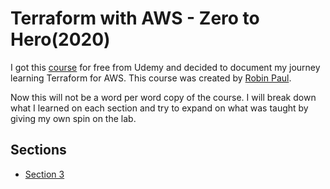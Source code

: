 # Terraform with AWS - Zero to Hero(2020)

I got this [course](https://www.udemy.com/course/master-terraform-with-aws/) for free from Udemy and decided to document my journey learning Terraform for AWS. This course was created by [Robin Paul](https://linkedin.com/in/rube84/).  

Now this will not be a word per word copy of the course. I will break down what I learned on each section and try to expand on what was taught by giving my own spin on the lab.  

## Sections  
* [Section 3](Section_3/section_3.md)